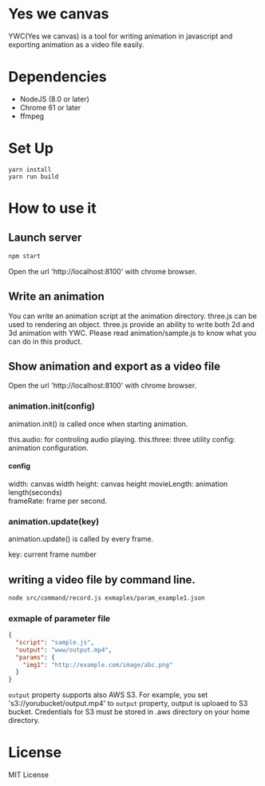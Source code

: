 # Yes we canvas

YWC(Yes we canvas) is a tool for writing animation in javascript and exporting animation as a video file easily.

# Dependencies

 - NodeJS (8.0 or later)
 - Chrome 61 or later
 - ffmpeg

# Set Up

```
yarn install
yarn run build
```

# How to use it

## Launch server

```bash
npm start
```

Open the url 'http://localhost:8100' with chrome browser.

## Write an animation

You can write an animation script at the animation directory.
three.js can be used to rendering an object.
three.js provide an ability to write both 2d and 3d animation with YWC.
Please read animation/sample.js to know what you can do in this product.

## Show animation and export as a video file

Open the url 'http://localhost:8100' with chrome browser.

### animation.init(config)

animation.init() is called once when starting animation.

this.audio: for controling audio playing.
this.three: three utility
config: animation configuration.

#### config

width: canvas width
height: canvas height
movieLength: animation length(seconds)  
frameRate: frame per second.

### animation.update(key)

animation.update() is called by every frame.

key: current frame number

## writing a video file by command line.

```bash
node src/command/record.js exmaples/param_example1.json
```

### exmaple of parameter file 

```json
{
  "script": "sample.js",
  "output": "www/output.mp4",
  "params": {
    "img1": "http://example.com/image/abc.png"
  }
}
```

`output` property supports also AWS S3.
For example, you set 's3://yorubucket/output.mp4' to `output` property, output is uploaed to S3 bucket.
Credentials for S3 must be stored in .aws directory on your home directory.

# License

MIT License

